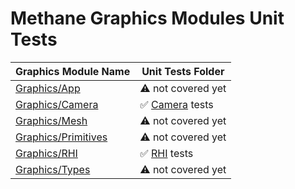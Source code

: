 # Methane Graphics Modules Unit Tests

| Graphics Module Name                                | Unit Tests Folder                         |
|-----------------------------------------------------|-------------------------------------------|
| [Graphics/App](/Modules/Graphics/App)               | :warning: not covered yet                 |
| [Graphics/Camera](/Modules/Graphics/Camera)         | :white_check_mark: [Camera](Camera) tests |
| [Graphics/Mesh](/Modules/Graphics/Mesh)             | :warning: not covered yet                 |
| [Graphics/Primitives](/Modules/Graphics/Primitives) | :warning: not covered yet                 |
| [Graphics/RHI](/Modules/Graphics/RHI)               | :white_check_mark: [RHI](RHI) tests       |
| [Graphics/Types](/Modules/Graphics/Types)           | :warning: not covered yet                 |
